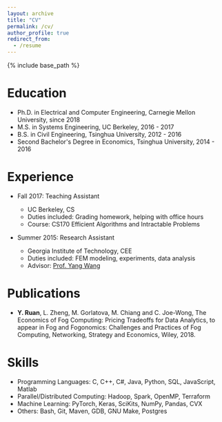 ```yaml
---
layout: archive
title: "CV"
permalink: /cv/
author_profile: true
redirect_from:
  - /resume
---
```


{% include base_path %}

Education
======
* Ph.D. in Electrical and Computer Engineering, Carnegie Mellon University, since 2018
* M.S. in Systems Engineering, UC Berkeley, 2016 - 2017
* B.S. in Civil Engineering, Tsinghua University, 2012 - 2016
* Second Bachelor's Degree in Economics, Tsinghua University, 2014 - 2016

Experience
======
* Fall 2017: Teaching Assistant
  * UC Berkeley, CS
  * Duties included: Grading homework, helping with office hours
  * Course: CS170 Efficient Algorithms and Intractable Problems

* Summer 2015: Research Assistant
  * Georgia Institute of Technology, CEE
  * Duties included: FEM modeling, experiments, data analysis
  * Advisor: [Prof. Yang Wang](http://wang.ce.gatech.edu/)

Publications
======
* **Y. Ruan**, L. Zheng, M. Gorlatova, M. Chiang and C. Joe-Wong, The Economics of Fog Computing: Pricing Tradeoffs for Data Analytics, to appear in Fog and Fogonomics: Challenges and Practices of Fog Computing, Networking, Strategy and Economics, Wiley, 2018.

Skills
======
* Programming Languages: C, C++, C#, Java, Python, SQL, JavaScript, Matlab
* Parallel/Distributed Computing: Hadoop, Spark, OpenMP, Terraform
* Machine Learning: PyTorch, Keras, SciKits, NumPy, Pandas, CVX
* Others: Bash, Git, Maven, GDB, GNU Make, Postgres
